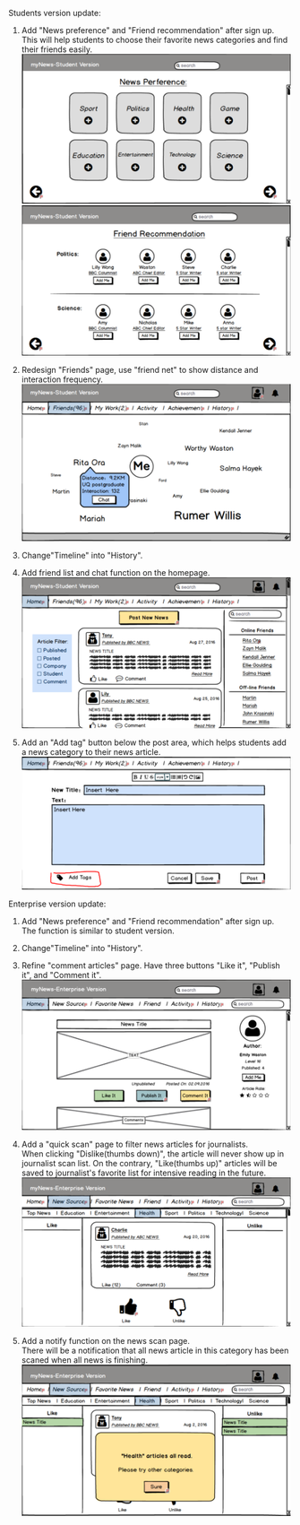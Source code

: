 Students version update:  

1. Add "News preference" and "Friend recommendation" after sign up.  
This will help students to choose their favorite news categories and find their friends easily.  
![Alt Text](https://github.com/deco3500/Xplosion/raw/master/demo4/new_preference.png)  
![Alt Text](https://github.com/deco3500/Xplosion/raw/master/demo4/friend_recommendation.png)  

2. Redesign "Friends" page, use "friend net" to show distance and interaction frequency.  
![Alt Text](https://github.com/deco3500/Xplosion/raw/master/demo4/friends.png)  

3. Change"Timeline" into "History".  

4. Add friend list and chat function on the homepage.  
![Alt Text](https://github.com/deco3500/Xplosion/raw/master/demo4/student_homepage.png)  

5. Add an "Add tag" button below the post area, which helps students add a news category to their news article.  
![Alt Text](https://github.com/deco3500/Xplosion/raw/master/demo4/addtag.png)

Enterprise version update:  

1. Add "News preference" and "Friend recommendation" after sign up.  
The function is similar to student version.  

2. Change"Timeline" into "History".  

3. Refine "comment articles" page. Have three buttons "Like it", "Publish it", and "Comment it".  
![Alt Text](https://github.com/deco3500/Xplosion/raw/master/demo4/scannews.png)  

4. Add a "quick scan" page to filter news articles for journalists.   
When clicking "Dislike(thumbs down)", the article will never show up in journalist scan list. On the contrary, "Like(thumbs up)" articles will be saved to journalist's favorite list for intensive reading in the future.  
![Alt Text](https://github.com/deco3500/Xplosion/raw/master/demo4/ratenews.png)  

5. Add a notify function on the news scan page.   
There will be a notification that all news article in this category has been scaned when all news is finishing.
![Alt Text](https://github.com/deco3500/Xplosion/raw/master/demo4/categories_finish.png)
